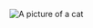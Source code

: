 ![A picture of a cat](https://static.boredpanda.com/blog/wp-content/uploads/2018/11/funny-dancing-cats-105-5bf0918fa0284__700.jpg)
